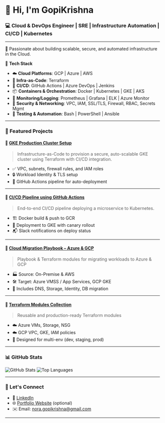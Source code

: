 # 👋 Hi, I'm GopiKrishna  
### 💻 Cloud & DevOps Engineer | SRE | Infrastructure Automation | CI/CD | Kubernetes

---

🚀 Passionate about building scalable, secure, and automated infrastructure in the Cloud.

🔧 **Tech Stack**  
- ☁️ **Cloud Platforms**: GCP | Azure | AWS  
- 🧱 **Infra-as-Code**: Terraform  
- 🔄 **CI/CD**: GitHub Actions | Azure DevOps | Jenkins
- 📦 **Containers & Orchestration**: Docker | Kubernetes | GKE | AKS  
- 📡 **Monitoring/Logging**: Prometheus | Grafana | ELK | Azure Monitor  
- 🔐 **Security & Networking**: VPC, IAM, SSL/TLS, Firewall, RBAC, Secrets Mgmt
- 🧪 **Testing & Automation**: Bash | PowerShell | Ansible  

---

### 📂 Featured Projects

#### 🔹 [GKE Production Cluster Setup](https://github.com/gopikrishnanora/gke-prod-cluster)
> Infrastructure-as-Code to provision a secure, auto-scalable GKE cluster using Terraform with CI/CD integration.

- ✅ VPC, subnets, firewall rules, and IAM roles
- 🔒 Workload Identity & TLS setup
- 🔁 GitHub Actions pipeline for auto-deployment

---

#### 🔹 [CI/CD Pipeline using GitHub Actions](https://github.com/gopikrishnanora/github-actions-cicd)
> End-to-end CI/CD pipeline deploying a microservice to Kubernetes.

- 🏗️ Docker build & push to GCR
- 🚀 Deployment to GKE with canary rollout
- 📬 Slack notifications on deploy status

---

#### 🔹 [Cloud Migration Playbook – Azure & GCP](https://github.com/gopikrishnanora/cloud-migration-playbook)
> Playbook & Terraform modules for migrating workloads to Azure & GCP

- 🏭 Source: On-Premise & AWS  
- 🛠️ Target: Azure VMSS / App Services, GCP GKE  
- 📁 Includes DNS, Storage, Identity, DB migration

---

#### 🔹 [Terraform Modules Collection](https://github.com/gopikrishnanora/terraform-modules)
> Reusable and production-ready Terraform modules

- ☁️ Azure VMs, Storage, NSG  
- ☁️ GCP VPC, GKE, IAM policies  
- 🔁 Designed for multi-env (dev, staging, prod)

---

### 📊 GitHub Stats

![GitHub Stats](https://github-readme-stats.vercel.app/api?username=gopikrishnanora&show_icons=true&theme=github_dark)
![Top Languages](https://github-readme-stats.vercel.app/api/top-langs/?username=gopikrishnanora&layout=compact&theme=github_dark)

---

### 🤝 Let's Connect

- 🔗 [LinkedIn](https://linkedin.com/in/gopikrishna-nora)
- 🌐 [Portfolio Website](https://yourportfolio.com) (optional)
- ✉️ Email: nora.gopikrishna@gmail.com

---
